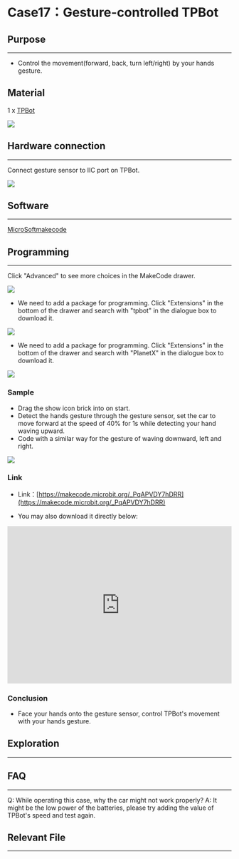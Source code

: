# Case17：Gesture-controlled TPBot

## Purpose
---
- Control the movement(forward, back, turn left/right) by your hands gesture. 

## Material

1 x [TPBot](https://item.taobao.com/item.htm?spm=a1z10.5-c-s.w4002-18602834185.41.68d15ccfBFHNPy&id=618758535761)



![](./images/TPBot_tianpeng_case_01_01.png)


## Hardware connection
---
Connect gesture sensor to IIC port on TPBot. 

![](./images/TPBot_tianpeng_case_17_03.png)


## Software
---

 [MicroSoftmakecode](https://makecode.microbit.org/#)


## Programming
---

Click "Advanced" to see more choices in the MakeCode drawer. 

![](./images/TPBot_tianpeng_case_01_02.png)

- We need to add a package for programming. Click "Extensions" in the bottom of the drawer and search with "tpbot" in the dialogue box to download it.  

![](./images/TPBot_tianpeng_case_01_03.png)

- We need to add a package for programming. Click "Extensions" in the bottom of the drawer and search with "PlanetX" in the dialogue box to download it.  

![](./images/TPBot_tianpeng_case_15_03.png)


### Sample

-  Drag the show icon brick into on start. 
- Detect the hands gesture through the gesture sensor, set the car to move forward at the speed of 40% for 1s while detecting your hand waving upward.
- Code with a similar way for the gesture of waving downward, left and right. 

![](./images/TPBot_tianpeng_case_17_04.png)


### Link 
- Link：[https://makecode.microbit.org/_PqAPVDY7hDRR](https://makecode.microbit.org/_PqAPVDY7hDRR)

- You may also download it directly below:

<div style="position:relative;height:0;padding-bottom:70%;overflow:hidden;"><iframe style="position:absolute;top:0;left:0;width:100%;height:100%;" src="https://makecode.microbit.org/#pub:_PqAPVDY7hDRR" frameborder="0" sandbox="allow-popups allow-forms allow-scripts allow-same-origin"></iframe></div>  


### Conclusion

- Face your hands onto the gesture sensor, control TPBot's movement with your hands gesture. 

## Exploration
---


## FAQ
---


Q: While operating this case, why the car might not work properly? 
A: It might be the low power of the batteries, please try adding the value of TPBot's speed and test again. 

## Relevant File
---

